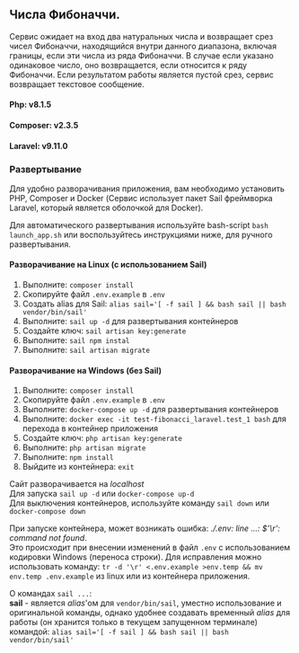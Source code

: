 ## Числа Фибоначчи.
Сервис ожидает на вход два натуральных числа и возвращает срез чисел Фибоначчи, находящийся внутри данного диапазона, 
включая границы, если эти числа из ряда Фибоначчи. В случае если указано одинаковое число, оно возвращается, 
если относится к ряду Фибоначчи. Если результатом работы является пустой срез, сервис возвращает текстовое 
сообщение.

#### Php: v8.1.5 
#### Composer: v2.3.5 
#### Laravel: v9.11.0 

### Развертывание
Для удобно разворачивания приложения, вам необходимо установить PHP, Composer и Docker
(Сервис использует пакет Sail фреймворка Laravel, который является оболочкой для Docker).

Для автоматического развертывания используйте bash-script `bash launch_app.sh`
или воспользуйтесь инструкциями ниже, для ручного развертывания. 
#### Разворачивание на Linux (с использованием Sail)
1. Выполните: `composer install`
2. Скопируйте файл `.env.example` в `.env`
3. Создать alias для Sail: `alias sail='[ -f sail ] && bash sail || bash vendor/bin/sail'`
4. Выполните: `sail up -d` для развертывания контейнеров
5. Создайте ключ: `sail artisan key:generate`
6. Выполните: `sail npm instal`
7. Выполните: `sail artisan migrate`


#### Разворачивание на Windows (без Sail)
1. Выполните: `composer install`
2. Скопируйте файл `.env.example` в `.env`
3. Выполните: `docker-compose up -d` для развертывания контейнеров
4. Выполните: `docker exec -it test-fibonacci_laravel.test_1 bash` для перехода в контейнер приложения
5. Создайте ключ: `php artisan key:generate`
6. Выполните: `php artisan migrate`
7. Выполните: `npm install`
8. Выйдите из контейнера: `exit`

Сайт разворачивается на *localhost*  
Для запуска `sail up -d` или `docker-compose up-d`  
Для выключения контейнеров, используйте команду `sail down` или `docker-compose down`

При запуске контейнера, может возникать ошибка: *./.env: line ...: $'\r': command not found*.  
Это происходит при внесении изменений в файл `.env` с использованием кодировки Windows (переноса строки).
Для исправления можно использовать команду: `tr -d '\r' <.env.example >env.temp && mv env.temp .env.example`
из linux или из контейнера приложения.

О командах `sail ...`:  
**sail** - является _alias_'ом для `vendor/bin/sail`, уместно использование и оригинальной команды,
однако удобнее создавать временный _alias_ для работы (он хранится только в текущем запущенном терминале)
командой: `alias sail='[ -f sail ] && bash sail || bash vendor/bin/sail'`
